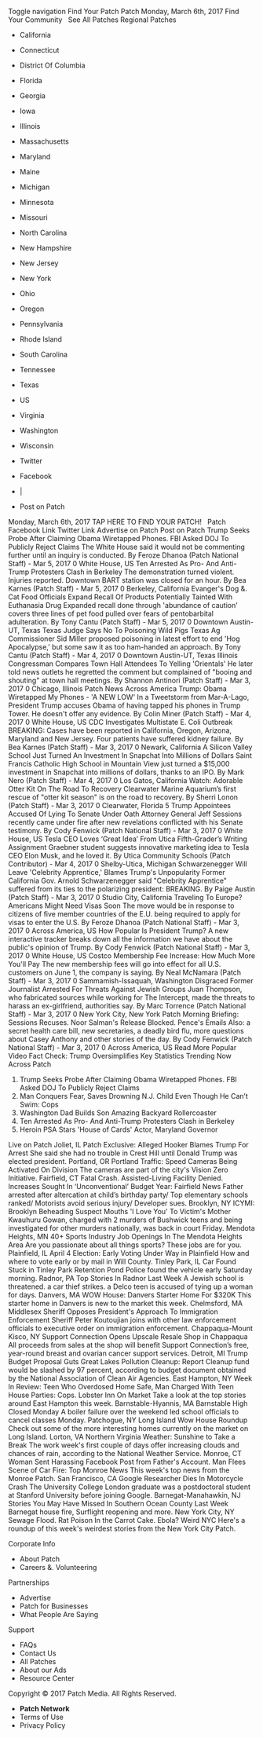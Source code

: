 Toggle navigation Find Your Patch Patch Monday, March 6th, 2017 Find Your Community   See All Patches Regional Patches

*   California
*   Connecticut
*   District Of Columbia
*   Florida
*   Georgia
*   Iowa
*   Illinois
*   Massachusetts
*   Maryland
*   Maine
*   Michigan
*   Minnesota
*   Missouri
*   North Carolina
*   New Hampshire
*   New Jersey
*   New York
*   Ohio
*   Oregon
*   Pennsylvania
*   Rhode Island
*   South Carolina
*   Tennessee
*   Texas
*   US
*   Virginia
*   Washington
*   Wisconsin

*   Twitter
*   Facebook
*   |
*   Post on Patch

Monday, March 6th, 2017 TAP HERE TO FIND YOUR PATCH!   Patch Facebook Link Twitter Link Advertise on Patch Post on Patch Trump Seeks Probe After Claiming Obama Wiretapped Phones. FBI Asked DOJ To Publicly Reject Claims The White House said it would not be commenting further until an inquiry is conducted. By Feroze Dhanoa (Patch National Staff) - Mar 5, 2017 0 White House, US Ten Arrested As Pro- And Anti-Trump Protesters Clash in Berkeley The demonstration turned violent. Injuries reported. Downtown BART station was closed for an hour. By Bea Karnes (Patch Staff) - Mar 5, 2017 0 Berkeley, California Evanger's Dog &. Cat Food Officials Expand Recall Of Products Potentially Tainted With Euthanasia Drug Expanded recall done through 'abundance of caution' covers three lines of pet food pulled over fears of pentobarbital adulteration. By Tony Cantu (Patch Staff) - Mar 5, 2017 0 Downtown Austin-UT, Texas Texas Judge Says No To Poisoning Wild Pigs Texas Ag Commissioner Sid Miller proposed poisoning in latest effort to end 'Hog Apocalypse,' but some saw it as too ham-handed an approach. By Tony Cantu (Patch Staff) - Mar 4, 2017 0 Downtown Austin-UT, Texas Illinois Congressman Compares Town Hall Attendees To Yelling 'Orientals' He later told news outlets he regretted the comment but complained of "booing and shouting" at town hall meetings. By Shannon Antinori (Patch Staff) - Mar 3, 2017 0 Chicago, Illinois Patch News Across America Trump: Obama Wiretapped My Phones - 'A NEW LOW' In a Tweetstorm from Mar-A-Lago, President Trump accuses Obama of having tapped his phones in Trump Tower. He doesn't offer any evidence. By Colin Miner (Patch Staff) - Mar 4, 2017 0 White House, US CDC Investigates Multistate E. Coli Outbreak BREAKING: Cases have been reported in California, Oregon, Arizona, Maryland and New Jersey. Four patients have suffered kidney failure. By Bea Karnes (Patch Staff) - Mar 3, 2017 0 Newark, California A Silicon Valley School Just Turned An Investment In Snapchat Into Millions of Dollars Saint Francis Catholic High School in Mountain View just turned a $15,000 investment in Snapchat into millions of dollars, thanks to an IPO. By Mark Nero (Patch Staff) - Mar 4, 2017 0 Los Gatos, California Watch: Adorable Otter Kit On The Road To Recovery Clearwater Marine Aquarium’s first rescue of "otter kit season" is on the road to recovery. By Sherri Lonon (Patch Staff) - Mar 3, 2017 0 Clearwater, Florida 5 Trump Appointees Accused Of Lying To Senate Under Oath Attorney General Jeff Sessions recently came under fire after new revelations conflicted with his Senate testimony. By Cody Fenwick (Patch National Staff) - Mar 3, 2017 0 White House, US Tesla CEO Loves ‘Great Idea’ From Utica Fifth-Grader’s Writing Assignment Graebner student suggests innovative marketing idea to Tesla CEO Elon Musk, and he loved it. By Utica Community Schools (Patch Contributor) - Mar 4, 2017 0 Shelby-Utica, Michigan Schwarzenegger​ Will Leave 'Celebrity Apprentice,' Blames Trump's Unpopularity Former California Gov. Arnold Schwarzenegger said "Celebrity Apprentice" suffered from its ties to the polarizing president: BREAKING. By Paige Austin (Patch Staff) - Mar 3, 2017 0 Studio City, California Traveling To Europe? Americans Might Need Visas Soon The move would be in response to citizens of five member countries of the E.U. being required to apply for visas to enter the U.S. By Feroze Dhanoa (Patch National Staff) - Mar 3, 2017 0 Across America, US How Popular Is President Trump? A new interactive tracker breaks down all the information we have about the public's opinion of Trump. By Cody Fenwick (Patch National Staff) - Mar 3, 2017 0 White House, US Costco Membership Fee Increase: How Much More You'll Pay The new membership fees will go into effect for all U.S. customers on June 1, the company is saying. By Neal McNamara (Patch Staff) - Mar 3, 2017 0 Sammamish-Issaquah, Washington Disgraced Former Journalist Arrested For Threats Against Jewish Groups Juan Thompson, who fabricated sources while working for The Intercept, made the threats to harass an ex-girlfriend, authorities say. By Marc Torrence (Patch National Staff) - Mar 3, 2017 0 New York City, New York Patch Morning Briefing: Sessions Recuses. Noor Salman's Release Blocked. Pence's Emails Also: a secret health care bill, new secretaries, a deadly bird flu, more questions about Casey Anthony and other stories of the day. By Cody Fenwick (Patch National Staff) - Mar 3, 2017 0 Across America, US Read More Popular Video Fact Check: Trump Oversimplifies Key Statistics Trending Now Across Patch

1.  Trump Seeks Probe After Claiming Obama Wiretapped Phones. FBI Asked DOJ To Publicly Reject Claims
2.  Man Conquers Fear, Saves Drowning N.J. Child Even Though He Can’t Swim: Cops
3.  Washington Dad Builds Son Amazing Backyard Rollercoaster
4.  Ten Arrested As Pro- And Anti-Trump Protesters Clash in Berkeley
5.  Heroin PSA Stars 'House of Cards' Actor, Maryland Governor

Live on Patch Joliet, IL Patch Exclusive: Alleged Hooker Blames Trump For Arrest She said she had no trouble in Crest Hill until Donald Trump was elected president. Portland, OR Portland Traffic: Speed Cameras Being Activated On Division The cameras are part of the city's Vision Zero Initiative. Fairfield, CT Fatal Crash. Assisted-Living Facility Denied. Increases Sought In ‘Unconventional’ Budget Year: Fairfield News Father arrested after altercation at child’s birthday party/ Top elementary schools ranked/ Motorists avoid serious injury/ Developer sues. Brooklyn, NY ICYMI: Brooklyn Beheading Suspect Mouths 'I Love You' To Victim's Mother Kwauhuru Gowan, charged with 2 murders of Bushwick teens and being investigated for other murders nationally, was back in court Friday. Mendota Heights, MN 40+ Sports Industry Job Openings In The Mendota Heights Area Are you passionate about all things sports? These jobs are for you. Plainfield, IL April 4 Election: Early Voting Under Way in Plainfield How and where to vote early or by mail in Will County. Tinley Park, IL Car Found Stuck in Tinley Park Retention Pond Police found the vehicle early Saturday morning. Radnor, PA Top Stories In Radnor Last Week A Jewish school is threatened. a car thief strikes. a Delco teen is accused of tying up a woman for days. Danvers, MA WOW House: Danvers Starter Home For $320K This starter home in Danvers is new to the market this week. Chelmsford, MA Middlesex Sheriff Opposes President's Approach To Immigration Enforcement Sheriff Peter Koutoujian joins with other law enforcement officials to executive order on immigration enforcement. Chappaqua-Mount Kisco, NY Support Connection Opens Upscale Resale Shop in Chappaqua All proceeds from sales at the shop will benefit Support Connection’s free, year-round breast and ovarian cancer support services. Detroit, MI Trump Budget Proposal Guts Great Lakes Pollution Cleanup: Report Cleanup fund would be slashed by 97 percent, according to budget document obtained by the National Association of Clean Air Agencies. East Hampton, NY Week In Review: Teen Who Overdosed Home Safe, Man Charged With Teen House Parties: Cops. Lobster Inn On Market Take a look at the top stories around East Hampton this week. Barnstable-Hyannis, MA Barnstable High Closed Monday A boiler failure over the weekend led school officials to cancel classes Monday. Patchogue, NY Long Island Wow House Roundup Check out some of the more interesting homes currently on the market on Long Island. Lorton, VA Northern Virginia Weather: Sunshine to Take a Break The work week's first couple of days offer increasing clouds and chances of rain, according to the National Weather Service. Monroe, CT Woman Sent Harassing Facebook Post from Father's Account. Man Flees Scene of Car Fire: Top Monroe News This week's top news from the Monroe Patch. San Francisco, CA Google Researcher Dies In Motorcycle Crash The University College London graduate was a postdoctoral student at Stanford University before joining Google. Barnegat-Manahawkin, NJ Stories You May Have Missed In Southern Ocean County Last Week Barnegat house fire, Surflight reopening and more. New York City, NY Sewage Flood. Rat Poison In the Carrot Cake. Ebola? Weird NYC Here's a roundup of this week's weirdest stories from the New York City Patch.

Corporate Info

*   About Patch
*   Careers &. Volunteering

Partnerships

*   Advertise
*   Patch for Businesses
*   What People Are Saying

Support

*   FAQs
*   Contact Us
*   All Patches
*   About our Ads
*   Resource Center

Copyright © 2017 Patch Media. All Rights Reserved.

*   **Patch Network**
*   Terms of Use
*   Privacy Policy